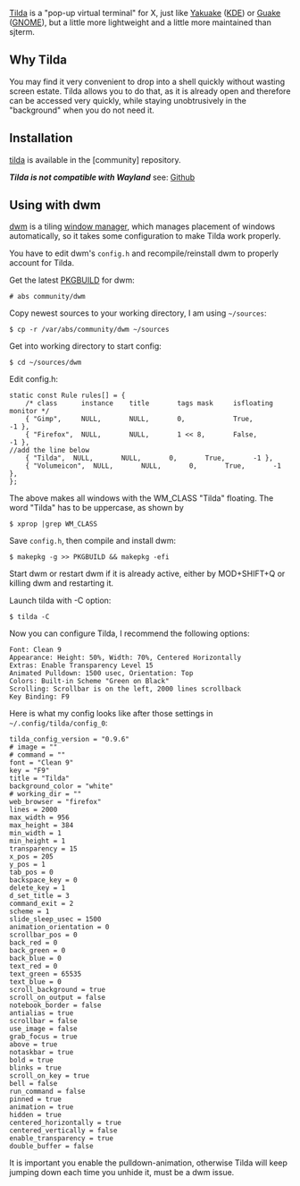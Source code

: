 [Tilda](https://github.com/lanoxx/tilda/) is a "pop-up virtual terminal" for X, just like [Yakuake](/index.php/Yakuake "Yakuake") ([KDE](/index.php/KDE "KDE")) or [Guake](/index.php/Guake "Guake") ([GNOME](/index.php/GNOME "GNOME")), but a little more lightweight and a little more maintained than sjterm.

## Why Tilda

You may find it very convenient to drop into a shell quickly without wasting screen estate. Tilda allows you to do that, as it is already open and therefore can be accessed very quickly, while staying unobtrusively in the "background" when you do not need it.

## Installation

[tilda](https://www.archlinux.org/packages/?name=tilda) is available in the [community] repository.

***Tilda is not compatible with Wayland*** see: [Github](https://github.com/lanoxx/tilda/issues/150)

## Using with dwm

[dwm](/index.php/Dwm "Dwm") is a tiling [window manager](/index.php/Window_manager "Window manager"), which manages placement of windows automatically, so it takes some configuration to make Tilda work properly.

You have to edit dwm's `config.h` and recompile/reinstall dwm to properly account for Tilda.

Get the latest [PKGBUILD](/index.php/PKGBUILD "PKGBUILD") for dwm:

```
# abs community/dwm

```

Copy newest sources to your working directory, I am using `~/sources`:

```
$ cp -r /var/abs/community/dwm ~/sources

```

Get into working directory to start config:

```
$ cd ~/sources/dwm

```

Edit config.h:

```
static const Rule rules[] = {
	/* class      instance    title       tags mask     isfloating   monitor */
	{ "Gimp",     NULL,       NULL,       0,            True,        -1 },
	{ "Firefox",  NULL,       NULL,       1 << 8,       False,       -1 },
//add the line below
	{ "Tilda",  NULL,       NULL,       0,       True,       -1 },
	{ "Volumeicon",  NULL,       NULL,       0,       True,       -1 },
};
```

The above makes all windows with the WM_CLASS "Tilda" floating. The word "Tilda" has to be uppercase, as shown by

```
$ xprop |grep WM_CLASS

```

Save `config.h`, then compile and install dwm:

```
$ makepkg -g >> PKGBUILD && makepkg -efi

```

Start dwm or restart dwm if it is already active, either by MOD+SHIFT+Q or killing dwm and restarting it.

Launch tilda with -C option:

```
$ tilda -C

```

Now you can configure Tilda, I recommend the following options:

```
Font: Clean 9
Appearance: Height: 50%, Width: 70%, Centered Horizontally
Extras: Enable Transparency Level 15
Animated Pulldown: 1500 usec, Orientation: Top
Colors: Built-in Scheme "Green on Black"
Scrolling: Scrollbar is on the left, 2000 lines scrollback
Key Binding: F9

```

Here is what my config looks like after those settings in `~/.config/tilda/config_0`:

```
tilda_config_version = "0.9.6"
# image = ""
# command = ""
font = "Clean 9"
key = "F9"
title = "Tilda"
background_color = "white"
# working_dir = ""
web_browser = "firefox"
lines = 2000
max_width = 956
max_height = 384
min_width = 1
min_height = 1
transparency = 15
x_pos = 205
y_pos = 1
tab_pos = 0
backspace_key = 0
delete_key = 1
d_set_title = 3
command_exit = 2
scheme = 1
slide_sleep_usec = 1500
animation_orientation = 0
scrollbar_pos = 0
back_red = 0
back_green = 0
back_blue = 0
text_red = 0
text_green = 65535
text_blue = 0
scroll_background = true
scroll_on_output = false
notebook_border = false
antialias = true
scrollbar = false
use_image = false
grab_focus = true
above = true
notaskbar = true
bold = true
blinks = true
scroll_on_key = true
bell = false
run_command = false
pinned = true
animation = true
hidden = true
centered_horizontally = true
centered_vertically = false
enable_transparency = true
double_buffer = false

```

It is important you enable the pulldown-animation, otherwise Tilda will keep jumping down each time you unhide it, must be a dwm issue.